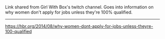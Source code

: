 Link shared from Girl With Box's twitch channel. Goes into information on why women don't apply for jobs unless they're 100% qualified. 

---
https://hbr.org/2014/08/why-women-dont-apply-for-jobs-unless-theyre-100-qualified